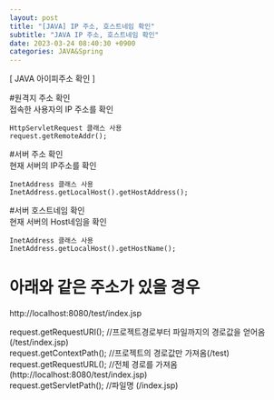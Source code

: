 ```yaml
---  
layout: post  
title: "[JAVA] IP 주소, 호스트네임 확인"  
subtitle: "JAVA IP 주소, 호스트네임 확인"  
date: 2023-03-24 08:40:30 +0900  
categories: JAVA&Spring  
---  
```

  
[ JAVA 아이피주소 확인 ]  
  
  
  
#원격지 주소 확인   
	접속한 사용자의 IP 주소를 확인  
  
	HttpServletRequest 클래스 사용  
	request.getRemoteAddr();  
	  
  
  
  
#서버 주소 확인   
	현재 서버의 IP주소를 확인  
  
	InetAddress 클래스 사용  
	InetAddress.getLocalHost().getHostAddress();  
  
  
  
#서버 호스트네임 확인   
	현재 서버의 Host네임을 확인  
  
	InetAddress 클래스 사용  
	InetAddress.getLocalHost().getHostName();  
	  
  
  
  
  
# 아래와 같은 주소가 있을 경우  
http://localhost:8080/test/index.jsp  
   
request.getRequestURI();   //프로젝트경로부터 파일까지의 경로값을 얻어옴 (/test/index.jsp)  
request.getContextPath();  //프로젝트의 경로값만 가져옴(/test)  
request.getRequestURL();   //전체 경로를 가져옴 (http://localhost:8080/test/index.jsp)  
request.getServletPath();  //파일명 (/index.jsp)  
  
  
                                                                                                                                                                                                                                                                                                                                                                                                                                                                                                                                                       
